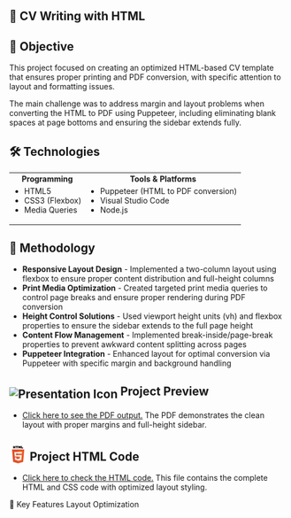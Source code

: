 <div>
  <h2>🚀 CV Writing with HTML</h2>
</div>
<h2>🎯 Objective</h2>
<p>This project focused on creating an optimized HTML-based CV template that ensures proper printing and PDF conversion, with specific attention to layout and formatting issues.</p>
<p>The main challenge was to address margin and layout problems when converting the HTML to PDF using Puppeteer, including eliminating blank spaces at page bottoms and ensuring the sidebar extends fully.</p>
<div>
  <h2>🛠️ Technologies</h2>
  <table>
    <tr>
      <td align="center"><b>Programming</b></td>
      <td align="center"><b>Tools & Platforms</b></td>
    </tr>
    <tr>
      <td align="left" valign="top">
        <ul style="margin-top: 0; padding-left: 20px; text-align: left;">
          <li>HTML5</li>
          <li>CSS3 (Flexbox)</li>
          <li>Media Queries</li>
        </ul>
      <td align="left" valign="top">
        <ul style="margin-top: 0; padding-left: 20px; text-align: left;">
          <li>Puppeteer (HTML to PDF conversion)</li>
          <li>Visual Studio Code</li>
          <li>Node.js</li>
        </ul>
      </td>
    </tr>
  </table>
</div>
<div>
  <h2>📜 Methodology</h2>
  <ul>
    <li><strong>Responsive Layout Design</strong> - Implemented a two-column layout using flexbox to ensure proper content distribution and full-height columns</li>
    <li><strong>Print Media Optimization</strong> - Created targeted print media queries to control page breaks and ensure proper rendering during PDF conversion</li>
    <li><strong>Height Control Solutions</strong> - Used viewport height units (vh) and flexbox properties to ensure the sidebar extends to the full page height</li>
    <li><strong>Content Flow Management</strong> - Implemented break-inside/page-break properties to prevent awkward content splitting across pages</li>
    <li><strong>Puppeteer Integration</strong> - Enhanced layout for optimal conversion via Puppeteer with specific margin and background handling</li>
  </ul>
</div>
<div>
  <h2><img src="https://raw.githubusercontent.com/Tarikul-Islam-Anik/Animated-Fluent-Emojis/master/Emojis/Objects/Clipboard.png" alt="Presentation Icon" width="32" height="32" style="vertical-align: -0.25em;"> Project Preview</h2>
  <ul>
    <li><a href="https://guillermoibanez.github.io/Project-HTML/Guillermo_Ibanez_CV.pdf">Click here to see the PDF output.</a> The PDF demonstrates the clean layout with proper margins and full-height sidebar.</li>
  </ul>
</div>
<div>
 <h2><img src="https://raw.githubusercontent.com/devicons/devicon/master/icons/html5/html5-original-wordmark.svg" alt="HTML5 Icon" width="32" height="32" style="vertical-align: -0.25em;"> Project HTML Code</h2>
  <ul>
    <li><a href="updated-cv.html">Click here to check the HTML code.</a> This file contains the complete HTML and CSS code with optimized layout styling.</li>
  </ul>
</div>
🔑 Key Features
Layout Optimization

